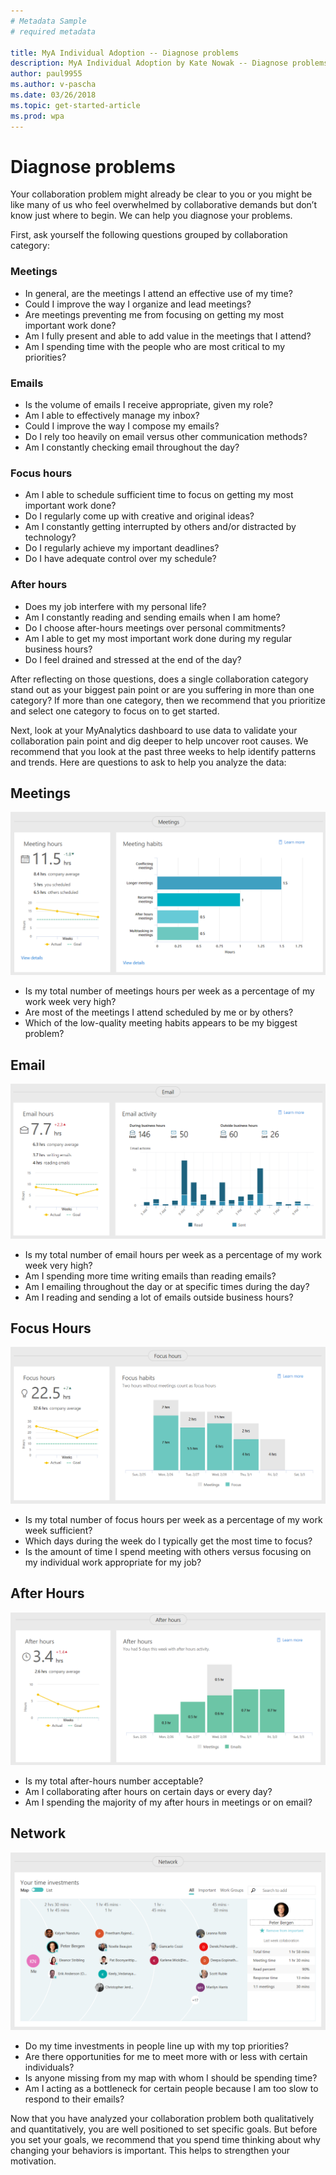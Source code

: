 ```yaml
---
# Metadata Sample
# required metadata

title: MyA Individual Adoption -- Diagnose problems
description: MyA Individual Adoption by Kate Nowak -- Diagnose problems section
author: paul9955
ms.author: v-pascha
ms.date: 03/26/2018
ms.topic: get-started-article
ms.prod: wpa
---
```


# Diagnose problems

Your collaboration problem might already be clear to you or you might be like many of us who feel overwhelmed by collaborative demands but don’t know just where to begin. We can help you diagnose your problems. 

First, ask yourself the following questions grouped by collaboration category:

### Meetings

 * In general, are the meetings I attend an effective use of my time?
 * Could I improve the way I organize and lead meetings?
 * Are meetings preventing me from focusing on getting my most important work done?
 * Am I fully present and able to add value in the meetings that I attend?
 * Am I spending time with the people who are most critical to my priorities?

### Emails

 * Is the volume of emails I receive appropriate, given my role?
 * Am I able to effectively manage my inbox?
 * Could I improve the way I compose my emails?
 * Do I rely too heavily on email versus other communication methods?
 * Am I constantly checking email throughout the day?

### Focus hours

 * Am I able to schedule sufficient time to focus on getting my most important work done?
 * Do I regularly come up with creative and original ideas?
 * Am I constantly getting interrupted by others and/or distracted by technology?
 * Do I regularly achieve my important deadlines?
 * Do I have adequate control over my schedule?

### After hours

 * Does my job interfere with my personal life?
 * Am I constantly reading and sending emails when I am home?
 * Do I choose after-hours meetings over personal commitments?
 * Am I able to get my most important work done during my regular business hours?
 * Do I feel drained and stressed at the end of the day?

After reflecting on those questions, does a single collaboration category stand out as your biggest pain point or are you suffering in more than one category? If more than one category, then we recommend that you prioritize and select one category to focus on to get started.

Next, look at your MyAnalytics dashboard to use data to validate your collaboration pain point and dig deeper to help uncover root causes. We recommend that you look at the past three weeks to help identify patterns and trends. Here are questions to ask to help you analyze the data:

## Meetings

<img src="../../../Images/Adopt-indiv-1.PNG" alt="Dashboard Meetings area">
  
 * Is my total number of meetings hours per week as a percentage of my work week very high?
 * Are most of the meetings I attend scheduled by me or by others?
 * Which of the low-quality meeting habits appears to be my biggest problem?

## Email
 
<img src="../../../Images/Adopt-indiv-2.PNG" alt="Dashboard Email area">
  
 * Is my total number of email hours per week as a percentage of my work week very high?
 * Am I spending more time writing emails than reading emails?
 * Am I emailing throughout the day or at specific times during the day?
 * Am I reading and sending a lot of emails outside business hours?

## Focus Hours
 
<img src="../../../Images/Adopt-indiv-3.PNG" alt="Dashboard Focus hours area">
  
 * Is my total number of focus hours per week as a percentage of my work week sufficient?
 * Which days during the week do I typically get the most time to focus?
 * Is the amount of time I spend meeting with others versus focusing on my individual work appropriate for my job?

## After Hours
 
<img src="../../../Images/Adopt-indiv-4.PNG" alt="Dashboard After Hours area">
  
 * Is my total after-hours number acceptable?
 * Am I collaborating after hours on certain days or every day?
 * Am I spending the majority of my after hours in meetings or on email?

## Network
 
<img src="../../../Images/Adopt-indiv-5.PNG" alt="Dashboard Network area">
  
 * Do my time investments in people line up with my top priorities?
 * Are there opportunities for me to meet more with or less with certain individuals?
 * Is anyone missing from my map with whom I should be spending time?
 * Am I acting as a bottleneck for certain people because I am too slow to respond to their emails?

Now that you have analyzed your collaboration problem both qualitatively and quantitatively, you are well positioned to set specific goals. But before you set your goals, we recommend that you spend time thinking about why changing your behaviors is important. This helps to strengthen your motivation.
